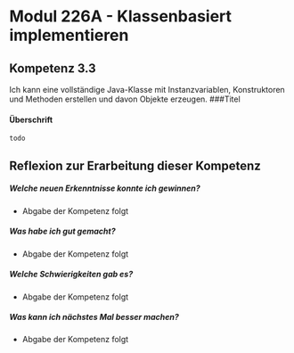 # Modul 226A - Klassenbasiert implementieren
## Kompetenz 3.3
Ich kann eine vollständige Java-Klasse mit Instanzvariablen, Konstruktoren und Methoden erstellen und davon Objekte erzeugen.
###Titel
#### Überschrift
```
todo
```

## Reflexion zur Erarbeitung dieser Kompetenz

##### Welche neuen Erkenntnisse konnte ich gewinnen?
- Abgabe der Kompetenz folgt

##### Was habe ich gut gemacht?
- Abgabe der Kompetenz folgt

##### Welche Schwierigkeiten gab es?
- Abgabe der Kompetenz folgt

##### Was kann ich nächstes Mal besser machen?
- Abgabe der Kompetenz folgt